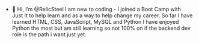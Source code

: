 - 👋 Hi, I’m @RelicSteel
I am new to coding - I joined a Boot Camp with Just It to help learn and as a way to help change my career.
So far I have learned HTML, CSS, JavaScript, MySQL and Python
I have enjoyed Python the most but am still learning so not 100% on if the backend dev role is the path i want just yet.

<!---
RelicSteel/RelicSteel is a ✨ special ✨ repository because its `README.md` (this file) appears on your GitHub profile.
You can click the Preview link to take a look at your changes.
--->
